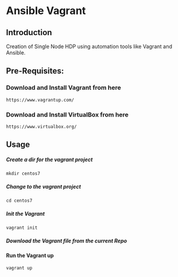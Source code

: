 # Ansible Vagrant
## Introduction
Creation of Single Node HDP using automation tools like Vagrant and Ansible.

## Pre-Requisites:
### Download and Install Vagrant from here 
```https://www.vagrantup.com/```
### Download and Install VirtualBox from here
```https://www.virtualbox.org/```

## Usage
##### Create a dir for the vagrant project
```mkdir centos7```
##### Change to the vagrant project
```cd centos7```
##### Init the Vagrant
```vagrant init```
##### Download the Vagrant file from the current Repo
#### Run the Vagrant up
```vagrant up```

